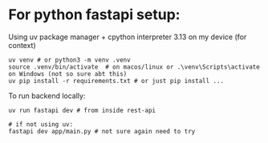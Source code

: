 # For python fastapi setup:

Using uv package manager + cpython interpreter 3.13 on my device (for context)

```
uv venv # or python3 -m venv .venv
source .venv/bin/activate  # on macos/linux or .\venv\Scripts\activate on Windows (not so sure abt this)
uv pip install -r requirements.txt # or just pip install ...
```

To run backend locally:

```
uv run fastapi dev # from inside rest-api

# if not using uv:
fastapi dev app/main.py # not sure again need to try
```

